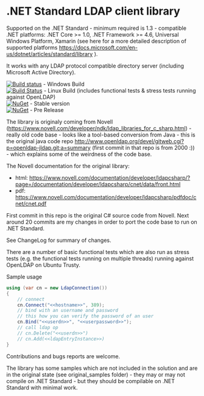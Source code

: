 # .NET Standard LDAP client library

Supported on the .NET Standard - minimum required is 1.3 - compatible .NET platforms: .NET Core >= 1.0, .NET Framework >= 4.6, Universal Windows Platform, Xamarin (see here for a more detailed description of supported platforms https://docs.microsoft.com/en-us/dotnet/articles/standard/library ).

It works with any LDAP protocol compatible directory server (including Microsoft Active Directory).

[![Build status](https://ci.appveyor.com/api/projects/status/nabbc061vlumiivs/branch/master?svg=true)](https://ci.appveyor.com/project/dsbenghe/novell-directory-ldap-netstandard/branch/master) - Windows Build<br />
[![Build Status](https://travis-ci.org/dsbenghe/Novell.Directory.Ldap.NETStandard.svg?branch=master)](https://travis-ci.org/dsbenghe/Novell.Directory.Ldap.NETStandard) - Linux Build (includes functional tests & stress tests running against OpenLDAP) <br />
[![NuGet](https://img.shields.io/nuget/v/Novell.Directory.Ldap.NETStandard.svg)](https://www.nuget.org/packages/Novell.Directory.Ldap.NETStandard/) - Stable version <br />
[![NuGet](https://img.shields.io/nuget/vpre/Novell.Directory.Ldap.NETStandard.svg)](https://www.nuget.org/packages/Novell.Directory.Ldap.NETStandard/) - Pre Release


The library is originaly coming from Novell (https://www.novell.com/developer/ndk/ldap_libraries_for_c_sharp.html) - really old code base - looks like a tool-based conversion from Java - this is the original java code repo http://www.openldap.org/devel/gitweb.cgi?p=openldap-jldap.git;a=summary (first commit in that repo is from 2000 :)) - which explains some of the weirdness of the code base.

The Novell documentation for the original library:
* html: https://www.novell.com/documentation/developer/ldapcsharp/?page=/documentation/developer/ldapcsharp/cnet/data/front.html
* pdf: https://www.novell.com/documentation/developer/ldapcsharp/pdfdoc/cnet/cnet.pdf

First commit in this repo is the original C# source code from Novell. Next around 20 commits are my changes in order to port the code base to run on .NET Standard.

See ChangeLog for summary of changes.

There are a number of basic functional tests which are also run as stress tests (e.g. the functional tests running on multiple threads) running against OpenLDAP on Ubuntu Trusty.

Sample usage

```cs
using (var cn = new LdapConnection())
{
	// connect
	cn.Connect("<<hostname>>", 389);
	// bind with an username and password
	// this how you can verify the password of an user
	cn.Bind("<<userdn>>", "<<userpassword>>");
	// call ldap op
	// cn.Delete("<<userdn>>")
	// cn.Add(<<ldapEntryInstance>>)
}

```

Contributions and bugs reports are welcome.

The library has some samples which are not included in the solution and are in the original state (see original_samples folder) - they may or may not compile on .NET Standard - but they should be compilable on .NET Standard with minimal work.
